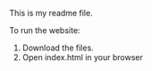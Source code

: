 This is my readme file.

To run the website:
1. Download the files.
2. Open index.html in your browser